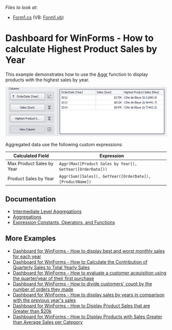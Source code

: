 <!-- default file list -->
*Files to look at*:

* [Form1.cs](./CS/Dashboard_AggrBestSalesProducts/Form1.cs) (VB: [Form1.vb](./VB/Dashboard_AggrBestSalesProducts/Form1.vb))
<!-- default file list end -->
# Dashboard for WinForms - How to calculate Highest Product Sales by Year


This example demonstrates how to use the [Aggr](https://docs.devexpress.com/Dashboard/115870) function to display products with the highest sales by year. 

![screenshot](images/screenshot.png)

Aggregated data use the following custom expressions:

| Calculated Field | Expression |
| --- | --- |
| Max Product Sales by Year | ``` Aggr(Max([Product Sales by Year]), GetYear([OrderDate])) ``` |
| Product Sales by Year | ``` Aggr(Sum([Sales]), GetYear([OrderDate]), [ProductName]) ``` |

## Documentation

- [Intermediate Level Aggregations](https://docs.devexpress.com/Dashboard/115870/)
- [Aggregations](https://docs.devexpress.com/Dashboard/115894/)
- [Expression Constants, Operators, and Functions](https://docs.devexpress.com/Dashboard/400122/)

## More Examples

- [Dashboard for WinForms - How to display best and worst monthly sales for each year](https://github.com/DevExpress-Examples/how-to-display-best-and-worst-monthly-sales-for-each-year-t369371)
- [Dashboard for WinForms - How to Calculate the Contribution of Quarterly Sales to Total Yearly Sales](https://github.com/DevExpress-Examples/how-to-calculate-the-contribution-of-quarterly-sales-to-total-yearly-sales)
- [Dashboard for WinForms - How to evaluate a customer acquisition using the quarter/year of their first purchase](https://github.com/DevExpress-Examples/how-to-divide-customers-count-by-the-number-of-orders-they-made-t372356)
- [Dashboard for WinForms - How to divide customers' count by the number of orders they made](https://github.com/DevExpress-Examples/how-to-divide-customers-count-by-the-number-of-orders-they-made-t372356)
- [Dashboard for WinForms - How to display sales by years in comparison with the previous year's sales](https://github.com/DevExpress-Examples/win-dashboard-display-previous-year-sales)
- [Dashboard for WinForms - How to Display Product Sales that are Greater than $20k](https://github.com/DevExpress-Examples/How-to-Display-Product-Sales-that-are-Greater-than-20k)
- [Dashboard for WinForms - How to Display Products with Sales Greater than Average Sales per Category](https://github.com/DevExpress-Examples/How-to-Display-Product-with-Sales-Greater-than-Average-Sales-per-Category)
